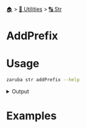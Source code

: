 <!--startTocHeader-->
[🏠](../../README.md) > [🔧 Utilities](../README.md) > [🔠 Str](README.md)
# AddPrefix
<!--endTocHeader-->

# Usage


```bash
zaruba str addPrefix --help
```
 
<details>
<summary>Output</summary>
 
```````
Add prefix to string or do nothing if string already has that prefix

Usage:
  zaruba str addPrefix <string> <prefix> [flags]

Flags:
  -h, --help   help for addPrefix
```````
</details>


# Examples



<!--startTocSubtopic-->

<!--endTocSubtopic-->